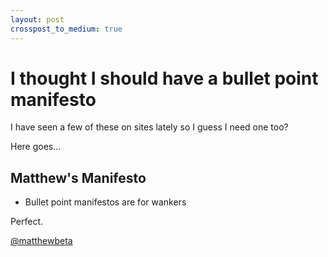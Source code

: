 ```yaml
---
layout: post
crosspost_to_medium: true
---
```


# I thought I should have a bullet point manifesto

I have seen a few of these on sites lately so I guess I need one too?

Here goes...

## Matthew's Manifesto

* Bullet point manifestos are for wankers

Perfect.

[@matthewbeta](https://twitter.com/matthewbeta)
